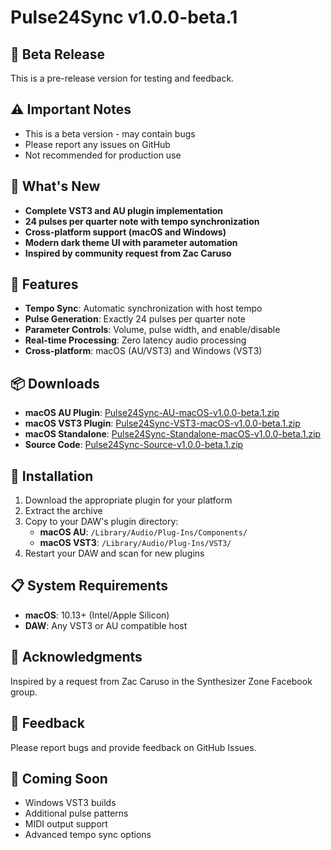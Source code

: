 # Pulse24Sync v1.0.0-beta.1

## 🧪 Beta Release
This is a pre-release version for testing and feedback.

## ⚠️ Important Notes
- This is a beta version - may contain bugs
- Please report any issues on GitHub
- Not recommended for production use

## 🎉 What's New
- **Complete VST3 and AU plugin implementation**
- **24 pulses per quarter note with tempo synchronization**
- **Cross-platform support (macOS and Windows)**
- **Modern dark theme UI with parameter automation**
- **Inspired by community request from Zac Caruso**

## 🔧 Features
- **Tempo Sync**: Automatic synchronization with host tempo
- **Pulse Generation**: Exactly 24 pulses per quarter note
- **Parameter Controls**: Volume, pulse width, and enable/disable
- **Real-time Processing**: Zero latency audio processing
- **Cross-platform**: macOS (AU/VST3) and Windows (VST3)

## 📦 Downloads
- **macOS AU Plugin**: [Pulse24Sync-AU-macOS-v1.0.0-beta.1.zip](link)
- **macOS VST3 Plugin**: [Pulse24Sync-VST3-macOS-v1.0.0-beta.1.zip](link)
- **macOS Standalone**: [Pulse24Sync-Standalone-macOS-v1.0.0-beta.1.zip](link)
- **Source Code**: [Pulse24Sync-Source-v1.0.0-beta.1.zip](link)

## 🚀 Installation
1. Download the appropriate plugin for your platform
2. Extract the archive
3. Copy to your DAW's plugin directory:
   - **macOS AU**: `/Library/Audio/Plug-Ins/Components/`
   - **macOS VST3**: `/Library/Audio/Plug-Ins/VST3/`
4. Restart your DAW and scan for new plugins

## 📋 System Requirements
- **macOS**: 10.13+ (Intel/Apple Silicon)
- **DAW**: Any VST3 or AU compatible host

## 🙏 Acknowledgments
Inspired by a request from Zac Caruso in the Synthesizer Zone Facebook group.

## 📝 Feedback
Please report bugs and provide feedback on GitHub Issues.

## 🔮 Coming Soon
- Windows VST3 builds
- Additional pulse patterns
- MIDI output support
- Advanced tempo sync options